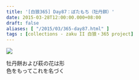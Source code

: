 ```yaml
---
title: '[白狼365] Day87：ぼたもち（牡丹餅）'
date: 2015-03-28T12:00:00.000+08:00
draft: false
aliases: [ "/2015/03/365-day87.html" ]
tags : [collections - zaku II 白狼・365 project]
---
```


[![](https://farm8.staticflickr.com/7581/16009456469_a690906247_z.jpg)](https://farm8.staticflickr.com/7581/16009456469_a690906247_z.jpg)

牡丹餅および萩の花は形  
色をもってこれを名づく